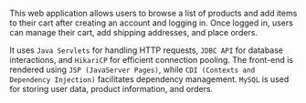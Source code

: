 This web application allows users to browse a list of products and add items to their cart after creating an account and logging in. Once logged in, users can manage their cart, add shipping addresses, and place orders.

It uses `Java Servlets` for handling HTTP requests, `JDBC API` for database interactions, and `HikariCP` for efficient connection pooling. The front-end is rendered using `JSP (JavaServer Pages)`, while `CDI (Contexts and Dependency Injection)` facilitates dependency management. `MySQL` is used for storing user data, product information, and orders.
